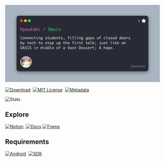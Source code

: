 ![OASIS banner image](https://github.com/Hyouteki/Oasis/blob/main/oasis_banner_image.jpg)

[![Download][download-shield]][download-url]&nbsp;
[![MIT License][license-shield]][license-url]&nbsp;
[![Metadata][metadata-shield]][metadata-url]

[license-shield]: https://img.shields.io/github/license/hyouteki/Oasis.svg?style=for-the-badge
[license-url]: https://github.com/hyouteki/Oasis/blob/master/LICENSE.md
[download-shield]: https://img.shields.io/badge/Click%20to%20download%20the-Oasis-purple?style=for-the-badge
[download-url]: https://github.com/Hyouteki/Oasis/raw/main/Oasis.apk
[metadata-shield]: https://img.shields.io/badge/Metadata-red?style=for-the-badge
[metadata-url]: https://github.com/Hyouteki/Oasis/raw/main/output-metadata.json

![Stats](https://repobeats.axiom.co/api/embed/14831a4f43ed2ae8dad648836f1fee779189978c.svg "Oasis stats")

## Explore
[![Notion][notion-shield]][notion-url]&nbsp;
[![Docs][docs-shield]][docs-url]
[![Figma][figma-shield]][figma-url]

[notion-shield]: https://img.shields.io/badge/Notion-100000?style=for-the-badge&logo=Notion&logoColor=white&labelColor=14452f&color=14452f
[notion-url]: https://nettle-weaver-f99.notion.site/Oasis-99487fcd0d744fedac389fe893714dec
[docs-shield]: https://img.shields.io/badge/Google_Docs-100000?style=for-the-badge&logo=Google%20Docs&logoColor=white&labelColor=0066da&color=0066da
[docs-url]: https://docs.google.com/document/d/1DFBwgrK7LNwb5YRLJNB0Bt4rZYbN61Sbkh0I2EmQC5M/edit?usp=sharing
[figma-shield]: https://img.shields.io/badge/Figma-100000?style=for-the-badge&logo=figma&logoColor=white&labelColor=670066&color=670066
[figma-url]: https://www.figma.com/file/fLy8jRavlwpt5Q6vRj7gvo/Oasis0.2?type=design&node-id=0%3A1&mode=design&t=j8SDI2tvdpHpnWHZ-1

## Requirements
[![Android][a-shield]][a-url]&nbsp;
[![SDK][sdk-shield]][sdk-url]

[a-shield]: https://img.shields.io/badge/Operating%20system-Android-darkgreen?style=for-the-badge
[a-url]: https://www.android.com/intl/en_in/
[sdk-shield]: https://img.shields.io/badge/Minimum%20sdk%20level-26-red?style=for-the-badge
[sdk-url]: https://developer.android.com/tools/releases/platforms#8.0
